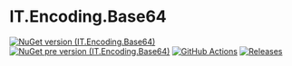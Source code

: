 # IT.Encoding.Base64
[![NuGet version (IT.Encoding.Base64)](https://img.shields.io/nuget/v/IT.Encoding.Base64.svg)](https://www.nuget.org/packages/IT.Encoding.Base64)
[![NuGet pre version (IT.Encoding.Base64)](https://img.shields.io/nuget/vpre/IT.Encoding.Base64.svg)](https://www.nuget.org/packages/IT.Encoding.Base64)
[![GitHub Actions](https://github.com/pairbit/IT.Encoding.Base64/workflows/Build/badge.svg)](https://github.com/pairbit/IT.Encoding.Base64/actions)
[![Releases](https://img.shields.io/github/release/pairbit/IT.Encoding.Base64.svg)](https://github.com/pairbit/IT.Encoding.Base64/releases)

